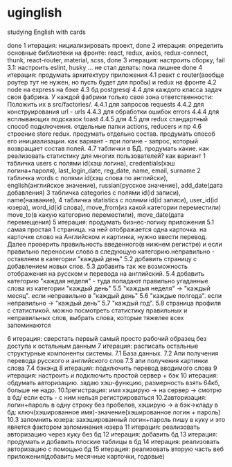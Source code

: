 # uginglish
studying English with cards

done 1 итерация: нициализировать проект,
done 2 итерация: определить основные библиотеки на фронте:
    react, redux, axios, redux-connect, thunk, react-router, material, scss,
done 3 итерация: настроить сборку,
fail     3.1: настроить eslint, husky ... не стал делать: пока лишнее
done 4 итерация: продумать архитектуру приложения
    4.1 реакт с router(вообще роутер тут не нужен, но пусть будет для пробы) и redux на фронте
    4.2 node на express на бэке
    4.3 бд postgresql
    4.4 для каждого класса задач своя фабрика. 
        У каждой фабрики только своя зона ответственности:
        Положить их в src/factories/.
        4.4.1 для запросов requests
        4.4.2 для конструирования url - urls
        4.4.3 для обработки ошибок errors
        4.4.4 для всплывающих подсказок toast
        4.4.5 для 
    4.5 для redux стандартный способ подключения. отдельные папки actions, reducers и пр
    4.6 строение store redux. продумать отдельно состав. продумать способ его инициализации.
        как вариант - при логине - запрос, который возвращает состав полей.
    4.7 таблички в БД. продумать какие. как реализовать статистику для многих пользователей?
        как вариант 
            1 табличка users с полями id(хэш логина), credentials(хэш логина+пароля), last_login_date, reg_date,
             name, email, surname
            2 табличка words с полями id(хэш слова по английски), english(английское значение), russian(русское значение),
                add_date(дата добавления)
            3 табличка categories с полями id(id записи), name(название),
            4 табличка statistics c полями id(id записи), user_id(id юзера), word_id(id слова),
             move_from(из какой категории переместили) move_to(в какую категорию переместили),
              move_date(дата перемещения)
5 итерация: продумать бизнес-логику приложения
        5.1 самая простая 1 страница. на ней отображается одна карточка. на карточке слово на Английском и картинка,
        нужно ввести перевод. Далее проверить правильность введенного(в нижнем регистре) и если
        правильно переносим слово в следующую категорию.неправильно - оставляем в категории "каждый день"
        5.2 добавить страницу с добавлением новых слов.
        5.3 добавить так же возможность отображения на русском и перевода на английский.
        5.4 добавить категорию "каждая неделя" - туда попадают правильно угаданные слова из категории "каждый день"
        5.5 "каждыя неделя" -> "каждый месяц". если неправильно в "каждый день"
        5.6 "каждые полгода". если неправильно -> "каждый день"
        5.7 "каждый год".
        5.8 страница профиля с статистикой. можно посмотреть статистику правильных и неправильных слов,
            выбрать слова, которые тяжелее всех запоминаются
        
6 итерация: сверстать первый самый просто рабочий образец без доступа к остальным данным
7 итерация: расписать остальные структурные компоненты системы.
    7.1 База данных.
    7.2 Апи получения перевода русского и английского слов
    7.3 апи получения картинки слова
    7.4 бэкэнд
8 итерация: подключить перевод вводимого слова
9 итерация: настроить и подключить простой сервер + бэк
10 итерация: обдумать авторизацию. задаю хэш-функцию, размерность взять 64кб, больше не надо.
    10.1регистрация: имя хэширую -> на сервер -> смотрю в бд/ если есть - с ним нельзя регистрироваться
    10.2авторизация: логин+пароль в одну строку без пробелов, хэширую -> а бэк->кладу в бд:
        ключ(хэшированное имя)-значение(хэшированное логин + пароль)
    10.3 запомнить юзера: захэшированный логин+пароль пишу в куку и это явяется фактором запоминания юзера
11 итерация: реализовать авторизацию через куку без бд
12 итерация: добавить бд
13 итерация: продумать и добавить плоские таблицы в бд
14 итерация: реализовать авторизацию с помощью бд
15 итерация: реализовать вторую часть веб приложения(добавить месячные карточки, годовые)
